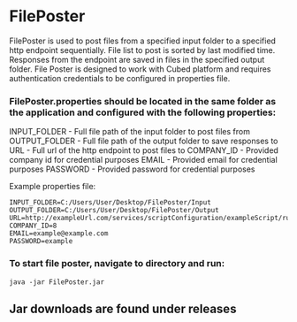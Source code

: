 # FilePoster

FilePoster is used to post files from a specified input folder to a specified http endpoint sequentially. File list to post is sorted by last modified time. Responses from the endpoint are saved in files in the specified output folder. File Poster is designed to work with Cubed platform and requires authentication credentials to be configured in properties file.

### FilePoster.properties should be located in the same folder as the application and configured with the following properties:

INPUT_FOLDER - Full file path of the input folder to post files from
OUTPUT_FOLDER - Full file path of the output folder to save responses to
URL - Full url of the http endpoint to post files to
COMPANY_ID - Provided company id for credential purposes
EMAIL - Provided email for credential purposes
PASSWORD - Provided password for credential purposes

Example properties file:

```
INPUT_FOLDER=C:/Users/User/Desktop/FilePoster/Input
OUTPUT_FOLDER=C:/Users/User/Desktop/FilePoster/Output
URL=http://exampleUrl.com/services/scriptConfiguration/exampleScript/run
COMPANY_ID=8
EMAIL=example@example.com
PASSWORD=example
```

### To start file poster, navigate to directory and run:
```
java -jar FilePoster.jar
```

## Jar downloads are found under releases